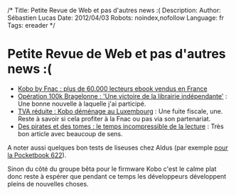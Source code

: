 /*
Title: Petite Revue de Web et pas d'autres news :(
Description: 
Author: Sébastien Lucas
Date: 2012/04/03
Robots: noindex,nofollow
Language: fr
Tags: ereader
*/
# Petite Revue de Web et pas d'autres news :(

* [Kobo by Fnac : plus de 60.000 lecteurs ebook vendus en France](http://www.actualitte.com/actualite/lecture-numerique/lecteurs-ebook/kobo-by-fnac-plus-de-60-000-lecteurs-ebook-vendus-en-france-33243.htm)
* [Opération 100k Bragelonne : 'Une victoire de la librairie indépendante'](http://www.actualitte.com/actualite/lecture-numerique/acteurs-numeriques/operation-100k-bragelonne-une-victoire-de-la-librairie-independante-33252.htm) : Une bonne nouvelle à laquelle j'ai participé.
* [TVA réduite : Kobo déménage au Luxembourg](http://www.actualitte.com/actualite/lecture-numerique/acteurs-numeriques/tva-reduite-kobo-demenage-au-luxembourg-33196.htm) : Une fuite fiscale, une. Reste à savoir si cela profiter à la Fnac ou pas via son partenariat.
* [Des pirates et des tomes : le temps incompressible de la lecture](http://www.actualitte.com/actualite/lecture-numerique/usages/des-pirates-et-des-tomes-le-temps-incompressible-de-la-lecture-33197.htm) : Très bon article avec beaucoup de sens.

A noter aussi quelques bon tests de liseuses chez Aldus (par exemple [pour la Pocketbook 622](http://aldus2006.typepad.fr/mon_weblog/2012/03/pocketbook-622-test-complet.html)).

Sinon du côté du groupe bêta pour le firmware Kobo c'est le calme plat donc reste à espérer que pendant ce temps les développeurs développent pleins de nouvelles choses.



